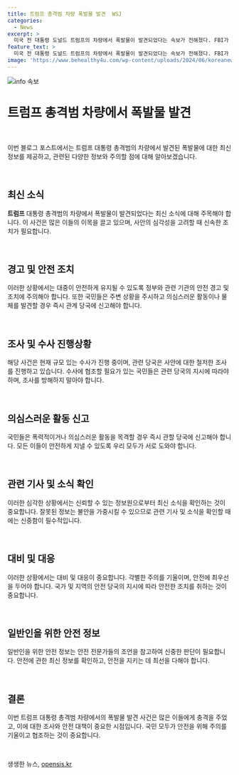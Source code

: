 ```yaml
---
title: 트럼프 총격범 차량 폭발물 발견  WSJ
categories:
  - News
excerpt: >
  미국 전 대통령 도널드 트럼프의 차량에서 폭발물이 발견되었다는 속보가 전해졌다. FBI가 조사에 착수했으며, 트럼프와의 연관성 여부에 대한 논의가 진행 중이다. 더 자세한 내용은 계속 업데이트될 예정이니, 계속 주목해야 할 주요 이슈로 등장하고 있다.
feature_text: >
  미국 전 대통령 도널드 트럼프의 차량에서 폭발물이 발견되었다는 속보가 전해졌다. FBI가 조사에 착수했으며, 트럼프와의 연관성 여부에 대한 논의가 진행 중이다. 더 자세한 내용은 계속 업데이트될 예정이니, 계속 주목해야 할 주요 이슈로 등장하고 있다.
image: 'https://www.behealthy4u.com/wp-content/uploads/2024/06/koreanews.jpg'
---
```


<p><img src="https://www.behealthy4u.com/wp-content/uploads/2024/06/koreanews.jpg" alt="info 속보" /></p>

<h1>트럼프 총격범 차량에서 폭발물 발견</h1>

<p data-ke-size="size16">&nbsp;</p>

<p>이번 블로그 포스트에서는 트럼프 대통령 총격범의 차량에서 발견된 폭발물에 대한 최신 정보를 제공하고, 관련된 다양한 정보와 주의할 점에 대해 알아보겠습니다.</p>

<p data-ke-size="size16">&nbsp;</p>

<h2 data-ke-size="size26">최신 소식</h2>

<p data-ke-size="size16"><b>트럼프</b> 대통령 총격범의 차량에서 폭발물이 발견되었다는 최신 소식에 대해 주목해야 합니다. 이 사건은 많은 이들의 이목을 끌고 있으며, 사안의 심각성을 고려할 때 신속한 조치가 필요합니다.</p>

<p data-ke-size="size16">&nbsp;</p>

<h2 data-ke-size="size26">경고 및 안전 조치</h2>

<p data-ke-size="size16">이러한 상황에서는 대중이 안전하게 유지될 수 있도록 정부와 관련 기관의 안전 경고 및 조치에 주의해아 합니다. 또한 국민들은 주변 상황을 주시하고 의심스러운 활동이나 물체를 발견할 경우 즉시 관계 당국에 신고해야 합니다.</p>

<p data-ke-size="size16">&nbsp;</p>

<h2 data-ke-size="size26">조사 및 수사 진행상황</h2>

<p data-ke-size="size16">해당 사건은 현재 규모 있는 수사가 진행 중이며, 관련 당국은 사안에 대한 철저한 조사를 진행하고 있습니다. 수사에 협조할 필요가 있는 국민들은 관련 당국의 지시에 따라야 하며, 조사를 방해하지 말아야 합니다.</p>

<p data-ke-size="size16">&nbsp;</p>

<h2 data-ke-size="size26">의심스러운 활동 신고</h2>

<p data-ke-size="size16">국민들은 폭력적이거나 의심스러운 활동을 목격할 경우 즉시 관할 당국에 신고해야 합니다. 모든 이들이 안전하게 지낼 수 있도록 우리 모두가 서로 도와야 합니다.</p>

<p data-ke-size="size16">&nbsp;</p>

<h2 data-ke-size="size26">관련 기사 및 소식 확인</h2>

<p data-ke-size="size16">이러한 심각한 상황에서는 신뢰할 수 있는 정보원으로부터 최신 소식을 확인하는 것이 중요합니다. 잘못된 정보는 불안을 가중시킬 수 있으므로 관련 기사 및 소식을 확인할 때에는 신중함이 필수적입니다.</p>

<p data-ke-size="size16">&nbsp;</p>

<h2 data-ke-size="size26">대비 및 대응</h2>

<p data-ke-size="size16">이러한 상황에서는 대비 및 대응이 중요합니다. 각별한 주의를 기울이며, 안전에 최우선을 두어야 합니다. 국가 및 지역의 안전 당국의 지시에 따라 안전한 조치를 취하는 것이 중요합니다.</p>

<p data-ke-size="size16">&nbsp;</p>

<h2 data-ke-size="size26">일반인을 위한 안전 정보</h2>

<p data-ke-size="size16">일반인을 위한 안전 정보는 안전 전문가들의 조언을 참고하여 신중한 판단이 필요합니다. 안전에 관한 최신 정보를 확인하고, 안전을 지키는 데 최선을 다해야 합니다.</p>

<p data-ke-size="size16">&nbsp;</p>

<h2 data-ke-size="size26">결론</h2>

<p data-ke-size="size16">이번 트럼프 대통령 총격범 차량에서의 폭발물 발견 사건은 많은 이들에게 충격을 주었고, 이에 대한 조사와 안전 대책이 중요한 시점입니다. 국민 모두가 안전을 위해 주의를 기울이고 협조하는 것이 중요합니다.</p>

<p data-ke-size="size16">&nbsp;</p>
생생한 뉴스, <a href="https://opensis.kr" rel="dofollow">opensis.kr</a>


